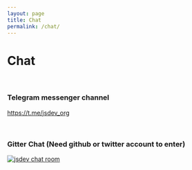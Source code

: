 ```yaml
---
layout: page
title: Chat
permalink: /chat/
---
```


# Chat

<br/>

### Telegram messenger channel

https://t.me/jsdev_org


<br/>

### Gitter Chat (Need github or twitter account to enter)

<a href="https://gitter.im/jsdev-org/Lobby" rel="nofollow"><img src="https://badges.gitter.im/jsdev-org/Lobby.svg" alt="jsdev chat room"></a>


